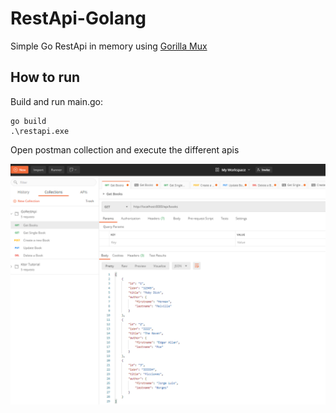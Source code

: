 # RestApi-Golang

Simple Go RestApi in memory using [Gorilla Mux](https://github.com/gorilla/mux)

## How to run

Build and run main.go:

```
go build
.\restapi.exe
```

Open postman collection and execute the different apis

![Postman restapi collection](restapiGoPostman.png)
